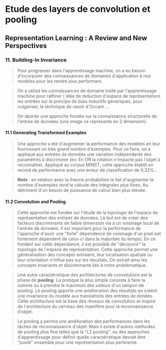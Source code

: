 # Etude des layers de convolution et pooling

## Representation Learning : A Review and New Perspectives

### 11. Building-In Invariance

  >  Pour progresser dans l'apprentissage machine, on a eu besoin d'incorporer des connaissances de domaines d'application à nos modèles pour les rendre plus performant.

  > On a utilisé les connaissances de domaine traité par l'apprentissage machine pour raffiner ( idée de réduction d'espace de représentation) les entrées sur le principe de biais inductifs génériques, pour vulgariser, la technique du rasoir d'Occam ...

  > On aborde une approche fondée sur la connaissance structurelle de l'entrée de données (une image ce représente en 2 dimension).

  #### 11.1 Generating Transformed Examples
  > Une approche a été d'augmenter la performance des modèles en leur fournissant un très grand nombre d'exemples. Pour ce faire, on a appliqué aux entrées de données une variation indépendante des paramètres à discriminer (ex: En OR la rotation n'impacte pas l'objet à reconnaître).
  Appliqué au corpus MINST, cette approche établit un record de performance avec une erreur de classification de 0,32%...

  > __Note__ : en relation avec la théorie probabiliste le fait d'augmenter le nombre d'exemples rend le calcule des intégrales plus fines. Au détriment d'un besoin de puissance de calcul bien plus élevée.

  #### 11.2 Convolution and Pooling

  > Cette approche est fondée sur l'étude de la topologie de l'espace de représentation des entrées de données. Le but est de créer des facteurs discriminants de faible dimension via à un voisinage local de l'entrée de données. Il est important pour la performance de l'approche d'avoir une "forte" dépendence (le voisinage d'un pixel est fortement dépendent de celui-ci dans la majoritée du temps). En ce fondant sur cette dépendance, il est possible de "découvrir" la topologie de l'espace de représentation.
  Cette approche permet une généralisation des concepts extraient, leur localisation spatiale ou leur orientation n'influe pas sur les résultats. On extrait ainsi les concepts invariants et discriminants liés à notre problématique.

  > Une autre caractéristique des architectures de convolutions est la phase de __pooling__. La pratique la plus simple consiste à faire la somme ou à prendre le maximum des valeurs d'un tampon de pooling. Le pooling apporte une amélioration des résultats en créent une invariance du modèle aux translations des entrées de donées. Cette architecture est la base des réseaux de convolution et inspiré de l'architecture du cerveau des mamifère pour la reconnaissance d'objet.

  > Le pooling a permis une amélioration des performances dans les tâches de reconnaissance d'objet. Mais il existe d'autres méthodes de pooling plus fine telles que la "L2 pooling", ou des approches d'apprentissage pour définir quelle caractéristique devrait être "poolé" ensemble pour une représentation plus pertinente.
